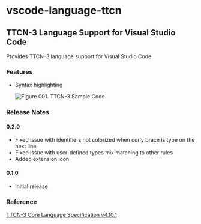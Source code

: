 # vscode-language-ttcn
## TTCN-3 Language Support for Visual Studio Code

Provides TTCN-3 language support for Visual Studio Code

### Features
- Syntax highlighting<br /><p><img src="https://raw.githubusercontent.com/ealap/vscode-language-ttcn/dev-ealap/images/vscode-ss-ttcn3.png" alt="Figure 001. TTCN-3 Sample Code" /></p>

### Release Notes
#### 0.2.0
- Fixed issue with identifiers not colorized when curly brace is type on the next line
- Fixed issue with user-defined types mix matching to other rules
- Added extension icon

#### 0.1.0
- Initial release

### Reference
[TTCN-3 Core Language Specification v4.10.1 ](http://www.etsi.org/deliver/etsi_es/201800_201899/20187301/04.10.01_60/es_20187301v041001p.pdf)